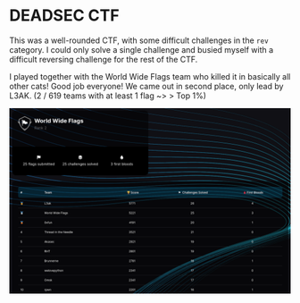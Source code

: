 # DEADSEC CTF

This was a well-rounded CTF, with some difficult challenges in the `rev` category. 
I could only solve a single challenge and busied myself with a difficult reversing challenge for the rest of the CTF.

I played together with the World Wide Flags team who killed it in basically all other cats! Good job everyone! We came out in second place, only lead by L3AK.
(2 / 619 teams with at least 1 flag ~> > Top 1%)

![Scoreboard](scoreboard.png)
